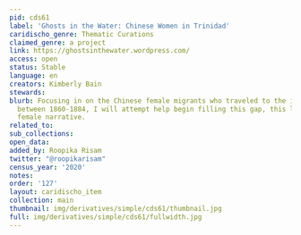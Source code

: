 ```yaml
---
pid: cds61
label: 'Ghosts in the Water: Chinese Women in Trinidad'
caridischo_genre: Thematic Curations
claimed_genre: a project
link: https://ghostsinthewater.wordpress.com/
access: open
status: Stable
language: en
creators: Kimberly Bain
stewards:
blurb: Focusing in on the Chinese female migrants who traveled to the island of Trinidad
  between 1860-1884, I will attempt help begin filling this gap, this lack of the
  female narrative.
related_to:
sub_collections:
open_data:
added_by: Roopika Risam
twitter: "@roopikarisam"
census_year: '2020'
notes:
order: '127'
layout: caridischo_item
collection: main
thumbnail: img/derivatives/simple/cds61/thumbnail.jpg
full: img/derivatives/simple/cds61/fullwidth.jpg
---
```

